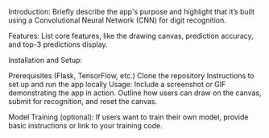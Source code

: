 Introduction: Briefly describe the app's purpose and highlight that it’s built using a Convolutional Neural Network (CNN) for digit recognition.

Features: List core features, like the drawing canvas, prediction accuracy, and top-3 predictions display.

Installation and Setup:

Prerequisites (Flask, TensorFlow, etc.)
Clone the repository
Instructions to set up and run the app locally
Usage: Include a screenshot or GIF demonstrating the app in action. Outline how users can draw on the canvas, submit for recognition, and reset the canvas.

Model Training (optional): If users want to train their own model, provide basic instructions or link to your training code.
